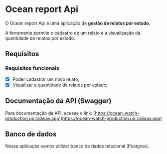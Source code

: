 # Ocean report Api

O Ocean report Api é uma aplicação de **gestão de relatos por estado**.

A ferramenta permite o cadastro de um relato e a visualização da quantidade de relatos por estado.

## Requisitos

### Requisitos funcionais

- [x] Poder cadastrar um novo relato;
- [x] Visualizar a quantidade de relatos por estado;

## Documentação da API (Swagger)

Para documentação da API, acesse o link: [https://ocean-watch-production.up.railway.app](https://ocean-watch-production.up.railway.app)

## Banco de dados

Nessa aplicação vamos utilizar banco de dados relacional (Postgres).
